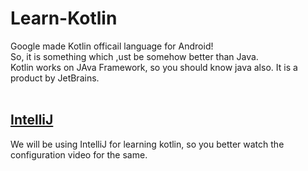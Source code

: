 # Learn-Kotlin
Google made Kotlin officail language for Android!<br>
So, it is something which ,ust be somehow better than Java.<br>
Kotlin works on JAva Framework, so you should know java also. It is a product by JetBrains.
<br><br>

## [IntelliJ](https://github.com/Nehasingh1300/Learn-Kotlin/blob/master/ConfigureIntelliJ.md)
We will be using IntelliJ for learning kotlin, so you better watch the configuration video for the same.<br>
